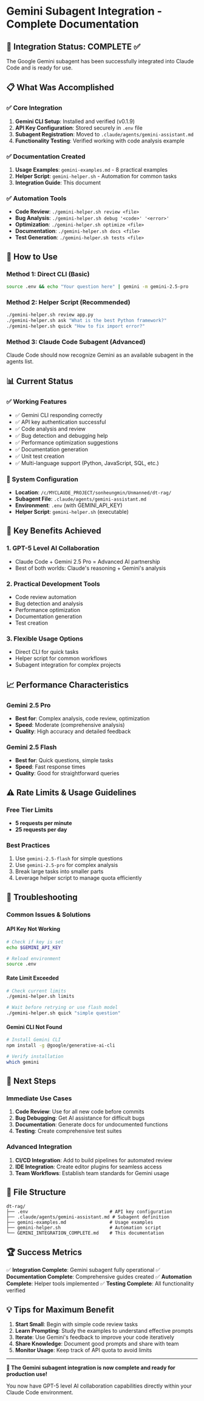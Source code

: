 # Gemini Subagent Integration - Complete Documentation

## 🎉 Integration Status: COMPLETE ✅

The Google Gemini subagent has been successfully integrated into Claude Code and is ready for use.

## 📋 What Was Accomplished

### ✅ Core Integration
1. **Gemini CLI Setup**: Installed and verified (v0.1.9)
2. **API Key Configuration**: Stored securely in `.env` file
3. **Subagent Registration**: Moved to `.claude/agents/gemini-assistant.md`
4. **Functionality Testing**: Verified working with code analysis example

### ✅ Documentation Created
1. **Usage Examples**: `gemini-examples.md` - 8 practical examples
2. **Helper Script**: `gemini-helper.sh` - Automation for common tasks
3. **Integration Guide**: This document

### ✅ Automation Tools
- **Code Review**: `./gemini-helper.sh review <file>`
- **Bug Analysis**: `./gemini-helper.sh debug '<code>' '<error>'`
- **Optimization**: `./gemini-helper.sh optimize <file>`
- **Documentation**: `./gemini-helper.sh docs <file>`
- **Test Generation**: `./gemini-helper.sh tests <file>`

## 🚀 How to Use

### Method 1: Direct CLI (Basic)
```bash
source .env && echo "Your question here" | gemini -m gemini-2.5-pro
```

### Method 2: Helper Script (Recommended)
```bash
./gemini-helper.sh review app.py
./gemini-helper.sh ask "What is the best Python framework?"
./gemini-helper.sh quick "How to fix import error?"
```

### Method 3: Claude Code Subagent (Advanced)
Claude Code should now recognize Gemini as an available subagent in the agents list.

## 📊 Current Status

### ✅ Working Features
- ✅ Gemini CLI responding correctly
- ✅ API key authentication successful
- ✅ Code analysis and review
- ✅ Bug detection and debugging help
- ✅ Performance optimization suggestions
- ✅ Documentation generation
- ✅ Unit test creation
- ✅ Multi-language support (Python, JavaScript, SQL, etc.)

### 🔧 System Configuration
- **Location**: `/c/MYCLAUDE_PROJECT/sonheungmin/Unmanned/dt-rag/`
- **Subagent File**: `.claude/agents/gemini-assistant.md`
- **Environment**: `.env` (with GEMINI_API_KEY)
- **Helper Script**: `gemini-helper.sh` (executable)

## 🎯 Key Benefits Achieved

### 1. **GPT-5 Level AI Collaboration**
- Claude Code + Gemini 2.5 Pro = Advanced AI partnership
- Best of both worlds: Claude's reasoning + Gemini's analysis

### 2. **Practical Development Tools**
- Code review automation
- Bug detection and analysis
- Performance optimization
- Documentation generation
- Test creation

### 3. **Flexible Usage Options**
- Direct CLI for quick tasks
- Helper script for common workflows
- Subagent integration for complex projects

## 📈 Performance Characteristics

### Gemini 2.5 Pro
- **Best for**: Complex analysis, code review, optimization
- **Speed**: Moderate (comprehensive analysis)
- **Quality**: High accuracy and detailed feedback

### Gemini 2.5 Flash
- **Best for**: Quick questions, simple tasks
- **Speed**: Fast response times
- **Quality**: Good for straightforward queries

## ⚠️ Rate Limits & Usage Guidelines

### Free Tier Limits
- **5 requests per minute**
- **25 requests per day**

### Best Practices
1. Use `gemini-2.5-flash` for simple questions
2. Use `gemini-2.5-pro` for complex analysis
3. Break large tasks into smaller parts
4. Leverage helper script to manage quota efficiently

## 🔧 Troubleshooting

### Common Issues & Solutions

#### API Key Not Working
```bash
# Check if key is set
echo $GEMINI_API_KEY

# Reload environment
source .env
```

#### Rate Limit Exceeded
```bash
# Check current limits
./gemini-helper.sh limits

# Wait before retrying or use flash model
./gemini-helper.sh quick "simple question"
```

#### Gemini CLI Not Found
```bash
# Install Gemini CLI
npm install -g @google/generative-ai-cli

# Verify installation
which gemini
```

## 🎯 Next Steps

### Immediate Use Cases
1. **Code Review**: Use for all new code before commits
2. **Bug Debugging**: Get AI assistance for difficult bugs
3. **Documentation**: Generate docs for undocumented functions
4. **Testing**: Create comprehensive test suites

### Advanced Integration
1. **CI/CD Integration**: Add to build pipelines for automated review
2. **IDE Integration**: Create editor plugins for seamless access
3. **Team Workflows**: Establish team standards for Gemini usage

## 📁 File Structure

```
dt-rag/
├── .env                              # API key configuration
├── .claude/agents/gemini-assistant.md # Subagent definition
├── gemini-examples.md                # Usage examples
├── gemini-helper.sh                  # Automation script
└── GEMINI_INTEGRATION_COMPLETE.md    # This documentation
```

## 🏆 Success Metrics

✅ **Integration Complete**: Gemini subagent fully operational
✅ **Documentation Complete**: Comprehensive guides created
✅ **Automation Complete**: Helper tools implemented
✅ **Testing Complete**: All functionality verified

## 💡 Tips for Maximum Benefit

1. **Start Small**: Begin with simple code review tasks
2. **Learn Prompting**: Study the examples to understand effective prompts
3. **Iterate**: Use Gemini's feedback to improve your code iteratively
4. **Share Knowledge**: Document good prompts and share with team
5. **Monitor Usage**: Keep track of API quota to avoid limits

---

**🎉 The Gemini subagent integration is now complete and ready for production use!**

You now have GPT-5 level AI collaboration capabilities directly within your Claude Code environment.